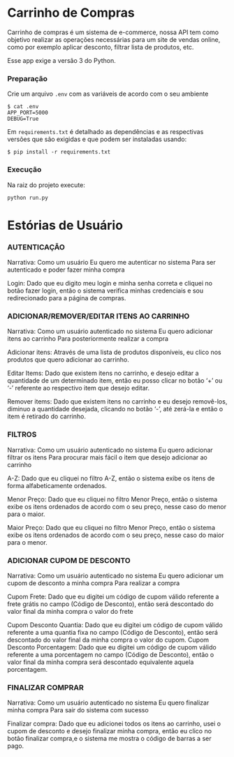 # Carrinho de Compras

Carrinho de compras é um sistema de e-commerce, nossa API tem como objetivo realizar as operações necessárias para um site de vendas online, como por exemplo aplicar desconto, filtrar lista de produtos, etc.


Esse app exige a versão 3 do Python.

### Preparação

Crie um arquivo `.env` com as variáveis de acordo com o seu ambiente

```console
$ cat .env
APP_PORT=5000
DEBUG=True
```

Em `requirements.txt` é detalhado as dependências e as respectivas versões que são exigidas e que podem ser instaladas usando:

`$ pip install -r requirements.txt`

### Execução

Na raiz do projeto execute:

`python run.py`

# Estórias de Usuário

### AUTENTICAÇÃO

Narrativa:
Como um usuário 
Eu quero me autenticar no sistema
Para ser autenticado e poder fazer minha compra

Login:
Dado que eu digito meu login e minha senha correta e cliquei no botão fazer login, então o sistema verifica minhas credenciais e sou redirecionado para a página de compras.

### ADICIONAR/REMOVER/EDITAR ITENS AO CARRINHO

Narrativa:
Como um usuário autenticado no sistema
Eu quero adicionar itens ao carrinho
Para posteriormente realizar a compra

Adicionar itens:
Através de uma lista de produtos disponíveis, eu clico nos produtos que quero adicionar ao carrinho.

Editar Items: 
Dado que existem itens no carrinho, e desejo editar a quantidade de um determinado item, então eu posso clicar no botão ‘+’ ou ‘-’ referente ao respectivo item que desejo editar.

Remover items:
Dado que existem itens no carrinho e eu desejo removê-los, diminuo a quantidade desejada, clicando no botão ‘-’, até zerá-la e então o item é retirado do carrinho.


### FILTROS

Narrativa:
Como um usuário autenticado no sistema
Eu quero adicionar filtrar os itens
Para procurar mais fácil o item que desejo adicionar ao carrinho

A-Z:
Dado que eu cliquei no filtro A-Z, então o sistema exibe os itens de forma alfabeticamente ordenados.

Menor Preço:
Dado que eu cliquei no filtro Menor Preço, então o sistema exibe os itens ordenados de acordo com o seu preço, nesse caso do menor para o maior.

Maior Preço:
Dado que eu cliquei no filtro Menor Preço, então o sistema exibe os itens ordenados de acordo com o seu preço, nesse caso do maior para o menor.

### ADICIONAR CUPOM DE DESCONTO

Narrativa:
Como um usuário autenticado no sistema
Eu quero adicionar um cupom de desconto a minha compra
Para realizar a compra

Cupom Frete:
Dado que eu digitei um código de cupom válido referente a frete grátis no campo (Código de Desconto), então será descontado do valor final da minha compra o valor do frete

Cupom Desconto Quantia:
Dado que eu digitei um código de cupom válido referente a uma quantia fixa no campo (Código de Desconto), então será descontado do valor final da minha compra o valor do cupom.
Cupom Desconto Porcentagem:
Dado que eu digitei um código de cupom válido referente a uma porcentagem no campo (Código de Desconto), então o valor final da minha compra será descontado equivalente aquela porcentagem.

### FINALIZAR COMPRAR
Narrativa:
Como um usuário autenticado no sistema
Eu quero finalizar minha compra
Para sair do sistema com sucesso

Finalizar compra:
Dado que eu adicionei todos os itens ao carrinho, usei o cupom de desconto e desejo finalizar minha compra, então eu clico no botão finalizar compra,e o sistema me mostra o código de barras a ser pago.
